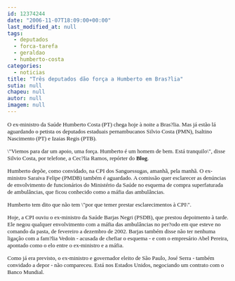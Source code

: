 ```yaml
---
id: 12374244
date: "2006-11-07T18:09:00+00:00"
last_modified_at: null
tags:
  - deputados
  - forca-tarefa
  - geraldao
  - humberto-costa
categories:
  - noticias
title: "Três deputados dão força a Humberto em Bras?lia"
sutia: null
chapeu: null
autor: null
imagem: null
---
```

<p><FONT size=2></p>
<p><P><FONT face=Verdana>O ex-ministro da Saúde Humberto Costa (PT) chega hoje à noite a Bras?lia. Mas já estão lá aguardando o petista os deputados estaduais pernambucanos Silvio Costa (PMN), Isaltino Nascimento (PT) e Izaias Regis (PTB).</FONT></P></p>
<p><P><FONT face=Verdana>\"Viemos para dar um apoio, uma força. Humberto é um homem de bem. Está tranquilo\", disse Silvio Costa, por telefone, a Cec?lia Ramos, repórter do <B>Blog</B>.</FONT></P></p>
<p><P><FONT face=Verdana>Humberto depõe, como convidado, na CPI dos Sanguessugas, amanhã, pela manhã. O ex-ministro Saraiva Felipe (PMDB) também é aguardado. A comissão quer esclarecer as denúncias de envolvimento de funcionários do Ministério da Saúde no esquema de compra superfaturada de ambulâncias, que ficou conhecido como a máfia das ambulâncias.</FONT></P></p>
<p><P><FONT face=Verdana>Humberto tem dito que não tem \"por que temer prestar esclarecimentos à CPI\". </FONT></P></p>
<p><P><FONT face=Verdana>Hoje, a CPI ouviu o ex-ministro da Saúde Barjas Negri (PSDB), que prestou depoimento à tarde. Ele negou qualquer envolvimento com a máfia das ambulâncias no per?odo em que esteve no comando da pasta, de fevereiro a dezembro de 2002. Barjas também disse não ter nenhuma ligação com a fam?lia Vedoin - acusada de chefiar o esquema - e com o empresário Abel Pereira, apontado como o elo entre o ex-ministro e a máfia.</FONT></P></p>
<p><P><FONT face=Verdana>Como já era previsto, o ex-ministro e governador eleito de São Paulo, José Serra - também convidado a depor - não compareceu. Está nos Estados Unidos, negociando um contrato com o Banco Mundial.</FONT> </P></FONT> </p>

